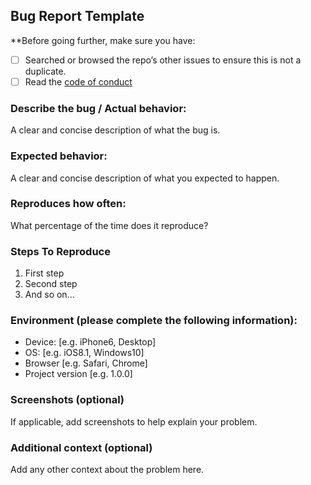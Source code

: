 ## Bug Report Template

**Before going further, make sure you have:
- [ ] Searched or browsed the repo’s other issues to ensure this is not a duplicate.
- [ ] Read the [code of conduct](https://github.com/JazzBrotha/screenmycode/blob/master/CODE_OF_CONDUCT.md)

### Describe the bug / Actual behavior:

A clear and concise description of what the bug is.

### Expected behavior:

A clear and concise description of what you expected to happen.

### Reproduces how often:

What percentage of the time does it reproduce?

### Steps To Reproduce
1. First step
2. Second step
3. And so on...

### Environment (please complete the following information):
 - Device: [e.g. iPhone6, Desktop]
 - OS: [e.g. iOS8.1, Windows10]
 - Browser [e.g. Safari, Chrome]
 - Project version [e.g. 1.0.0]

### Screenshots (optional)
If applicable, add screenshots to help explain your problem.

### Additional context (optional)
Add any other context about the problem here.
